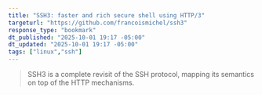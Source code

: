 ```yaml
---
title: "SSH3: faster and rich secure shell using HTTP/3"
targeturl: "https://github.com/francoismichel/ssh3"
response_type: "bookmark"
dt_published: "2025-10-01 19:17 -05:00"
dt_updated: "2025-10-01 19:17 -05:00"
tags: ["linux","ssh"]
---
```


> SSH3 is a complete revisit of the SSH protocol, mapping its semantics on top of the HTTP mechanisms.